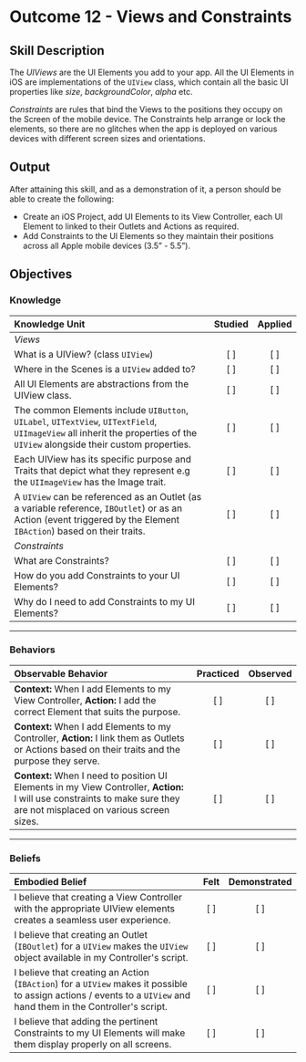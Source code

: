 # Outcome 12 - Views and  Constraints
## Skill Description

The _UIViews_ are the UI Elements you add to your app. All the UI Elements in iOS are implementations of the `UIView` class, which contain all the basic UI properties like _size_, _backgroundColor_, _alpha_ etc.

_Constraints_ are rules that bind the Views to the positions they occupy on the Screen of the mobile device. The Constraints help arrange or lock the elements, so there are no glitches when the app is deployed on various devices with different screen sizes and orientations.

## Output

After attaining this skill, and as a demonstration of it, a person should be able to create the following:

- Create an iOS Project, add UI Elements to its View Controller, each UI Element to linked to their Outlets and Actions as required.
- Add Constraints to the UI Elements so they maintain their positions across all Apple mobile devices (3.5” - 5.5”).

## Objectives
### Knowledge

| Knowledge Unit   |      Studied      | Applied |
|:-------------|:------------------:|:--------:|
| _Views_ |
| What is a UIView? (class `UIView`) | [ ] | [ ] |
| Where in the Scenes is a `UIView` added to? | [ ] | [ ] |
| All UI Elements are abstractions from the UIView class. | [ ] | [ ] |
| The common Elements include `UIButton`, `UILabel`, `UITextView`, `UITextField`, `UIImageView` all inherit the properties of the `UIView` alongside their custom properties. | [ ] | [ ] |
| Each UIView has its specific purpose and Traits that depict what they represent e.g the `UIImageView` has the Image trait. | [ ] | [ ] |
| A `UIView` can be referenced as an Outlet (as a variable reference, `IBOutlet`) or as an Action (event triggered by the Element `IBAction`) based on their traits. | [ ] | [ ] |
| _Constraints_ |
| What are Constraints? | [ ] | [ ] |
| How do you add Constraints to your UI Elements? | [ ] | [ ] |
| Why do I need to add Constraints to my UI Elements? | [ ] | [ ] |


------

### Behaviors

| Observable Behavior   |      Practiced      | Observed |
|:-------------|:------------------:|:--------:|
| **Context:** When I add Elements to my View Controller, **Action:** I add the correct Element that suits the purpose.| [ ] | [ ] |
| **Context:** When I add Elements to my Controller, **Action:** I link them as Outlets or Actions based on their traits and the purpose they serve. | [ ] | [ ] |
| **Context:** When I need to position UI Elements in my View Controller, **Action:** I will use constraints to make sure they are not misplaced on various screen sizes. | [ ] | [ ] |

------

### Beliefs

| Embodied Belief   |      Felt      | Demonstrated |
|:-------------|:------------------:|:--------:|
| I believe that creating a View Controller with the appropriate UIView elements creates a seamless user experience. | [ ] | [ ] |
| I believe that creating an Outlet (`IBOutlet`) for a `UIView` makes the `UIView` object available in my Controller's script. | [ ] | [ ] |
| I believe that creating an Action (`IBAction`) for a `UIView` makes it possible to assign actions / events to a `UIView` and hand them in the Controller's script. | [ ] | [ ] |
| I believe that adding the pertinent Constraints to my UI Elements will make them display properly on all screens. | [ ] | [ ] |
